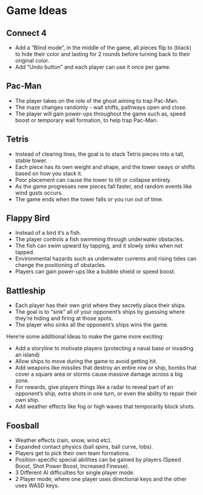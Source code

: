 # Game Ideas

## Connect 4
- Add a “Blind mode”, in the middle of the game, all pieces flip to (black) to hide their color and lasting for 2 rounds before turning back to their original color.
- Add “Undo button” and each player can use it once per game.

## Pac-Man
- The player takes on the role of the ghost aiming to trap Pac-Man.
- The maze changes randomly - wall shifts, pathways open and close.
- The player will gain power-ups throughout the game such as, speed boost or temporary wall formation, to help trap Pac-Man.

## Tetris
- Instead of clearing lines, the goal is to stack Tetris pieces into a tall, stable tower.
- Each piece has its own weight and shape, and the tower sways or shifts based on how you stack it.
- Poor placement can cause the tower to tilt or collapse entirely.
- As the game progresses new pieces fall faster, and random events like wind gusts occurs.
- The game ends when the tower falls or you run out of time.

## Flappy Bird
- Instead of a bird it’s a fish.
- The player controls a fish swimming through underwater obstacles.
- The fish can swim upward by tapping, and it slowly sinks when not tapped.
- Environmental hazards such as underwater currents and rising tides can change the positioning of obstacles.
- Players can gain power-ups like a bubble shield or speed boost.

## Battleship
- Each player has their own grid where they secretly place their ships.
- The goal is to “sink” all of your opponent’s ships by guessing where they’re hiding and firing at those spots.
- The player who sinks all the opponent’s ships wins the game.

Here’re some additional Ideas to make the game more exciting:
- Add a storyline to motivate players (protecting a naval base or invading an island)
- Allow ships to move during the game to avoid getting hit.
- Add weapons like missiles that destroy an entire row or ship, bombs that cover a square area or storms cause massive damage across a big zone.
- For rewards, give players things like a radar to reveal part of an opponent’s ship, extra shots in one turn, or even the ability to repair their own ship.
- Add weather effects like fog or high waves that temporarily block shots.

## Foosball
- Weather effects (rain, snow, wind etc).
- Expanded contact physics (ball spins, ball curve, lobs).
- Players get to pick their own team formations.
- Position-specific special abilities can be gained by players (Speed Boost, Shot Power Boost, Increased Finesse).
- 3 Different AI difficulties for single player mode.
- 2 Player mode, where one player uses directional keys and the other uses WASD keys.
